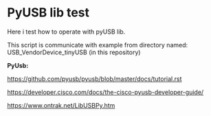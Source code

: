 # PyUSB lib test

Here i test how to operate with pyUSB lib.

This script is communicate with example from directory named: USB_VendorDevice_tinyUSB (in this repository)

**PyUsb:**

https://github.com/pyusb/pyusb/blob/master/docs/tutorial.rst

https://developer.cisco.com/docs/the-cisco-pyusb-developer-guide/

https://www.ontrak.net/LibUSBPy.htm
